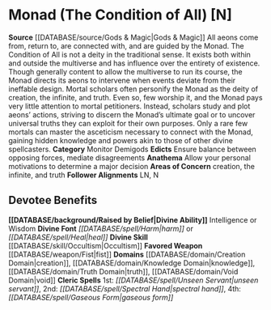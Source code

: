 ﻿---
ability:
- Intelligence
- Wisdom
ability_boost:
- Intelligence
- Wisdom
alignment: N
deity:
- '[[DATABASE/deity/Monad|Monad]]'
deity_category: Monitor Demigods
divine_font: Harm or Heal
domain:
- '[[DATABASE/domain/Creation Domain|Creation]]'
- '[[DATABASE/domain/Knowledge Domain|Knowledge]]'
- '[[DATABASE/domain/Truth Domain|Truth]]'
- '[[DATABASE/domain/Void Domain|Void]]'
favored_weapon: '[[DATABASE/weapon/Fist|Fist]]'
follower_alignment:
- LN
- N
id: '141'
name: Monad
rarity: Common
rus_type_level: null
skill:
- '[[DATABASE/skill/Occultism|Occultism]]'
source: '[[DATABASE/source/Gods & Magic|Gods & Magic]]'
trait: null
type: Deity

---
# Monad (The Condition of All) [N]

**Source** [[DATABASE/source/Gods & Magic|Gods & Magic]] 
All aeons come from, return to, are connected with, and are guided by the Monad. The Condition of All is not a deity in the traditional sense. It exists both within and outside the multiverse and has influence over the entirety of existence. Though generally content to allow the multiverse to run its course, the Monad directs its aeons to intervene when events deviate from their ineffable design. Mortal scholars often personify the Monad as the deity of creation, the infinite, and truth. Even so, few worship it, and the Monad pays very little attention to mortal petitioners. Instead, scholars study and plot aeons’ actions, striving to discern the Monad’s ultimate goal or to uncover universal truths they can exploit for their own purposes. Only a rare few mortals can master the asceticism necessary to connect with the Monad, gaining hidden knowledge and powers akin to those of other divine spellcasters.
**Category** Monitor Demigods
**Edicts** Ensure balance between opposing forces, mediate disagreements
**Anathema** Allow your personal motivations to determine a major decision
**Areas of Concern** creation, the infinite, and truth
**Follower Alignments** LN, N

## Devotee Benefits

**[[DATABASE/background/Raised by Belief|Divine Ability]]** Intelligence or Wisdom
**Divine Font** _[[DATABASE/spell/Harm|harm]]_ or _[[DATABASE/spell/Heal|heal]]_
**Divine Skill** [[DATABASE/skill/Occultism|Occultism]]
**Favored Weapon** [[DATABASE/weapon/Fist|fist]]
**Domains** [[DATABASE/domain/Creation Domain|creation]], [[DATABASE/domain/Knowledge Domain|knowledge]], [[DATABASE/domain/Truth Domain|truth]], [[DATABASE/domain/Void Domain|void]]
**Cleric Spells** 1st: _[[DATABASE/spell/Unseen Servant|unseen servant]]_, 2nd: _[[DATABASE/spell/Spectral Hand|spectral hand]]_, 4th: _[[DATABASE/spell/Gaseous Form|gaseous form]]_